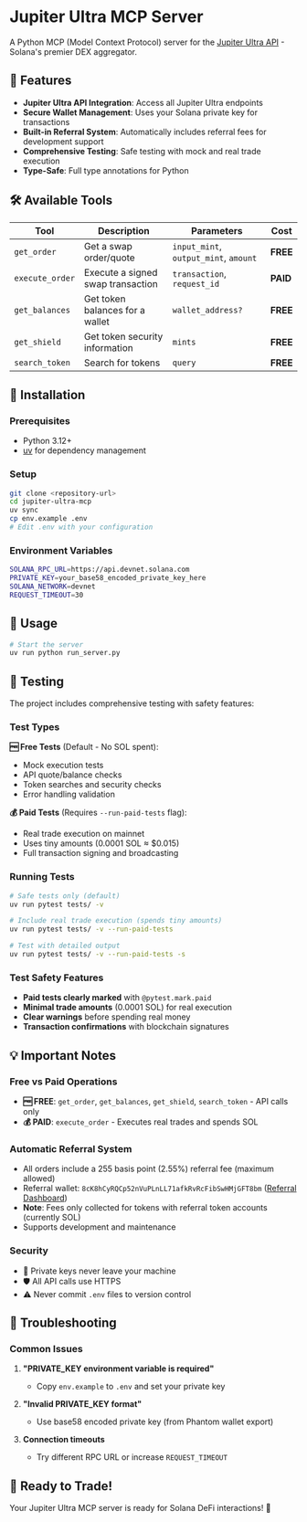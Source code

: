 # Jupiter Ultra MCP Server

A Python MCP (Model Context Protocol) server for the [Jupiter Ultra API](https://dev.jup.ag/docs/ultra-api/) - Solana's premier DEX aggregator.

## 🚀 Features

- **Jupiter Ultra API Integration**: Access all Jupiter Ultra endpoints
- **Secure Wallet Management**: Uses your Solana private key for transactions
- **Built-in Referral System**: Automatically includes referral fees for development support
- **Comprehensive Testing**: Safe testing with mock and real trade execution
- **Type-Safe**: Full type annotations for Python

## 🛠️ Available Tools

| Tool | Description | Parameters | Cost |
|------|-------------|------------|------|
| `get_order` | Get a swap order/quote | `input_mint`, `output_mint`, `amount` | **FREE** |
| `execute_order` | Execute a signed swap transaction | `transaction`, `request_id` | **PAID** |
| `get_balances` | Get token balances for a wallet | `wallet_address?` | **FREE** |
| `get_shield` | Get token security information | `mints` | **FREE** |
| `search_token` | Search for tokens | `query` | **FREE** |

## 🔧 Installation

### Prerequisites
- Python 3.12+
- [uv](https://github.com/astral-sh/uv) for dependency management

### Setup
```bash
git clone <repository-url>
cd jupiter-ultra-mcp
uv sync
cp env.example .env
# Edit .env with your configuration
```

### Environment Variables
```bash
SOLANA_RPC_URL=https://api.devnet.solana.com
PRIVATE_KEY=your_base58_encoded_private_key_here
SOLANA_NETWORK=devnet
REQUEST_TIMEOUT=30
```

## 🎯 Usage

```bash
# Start the server
uv run python run_server.py
```

## 🧪 Testing

The project includes comprehensive testing with safety features:

### Test Types

**🆓 Free Tests** (Default - No SOL spent):
- Mock execution tests
- API quote/balance checks
- Token searches and security checks
- Error handling validation

**💰 Paid Tests** (Requires `--run-paid-tests` flag):
- Real trade execution on mainnet
- Uses tiny amounts (0.0001 SOL ≈ $0.015)
- Full transaction signing and broadcasting

### Running Tests

```bash
# Safe tests only (default)
uv run pytest tests/ -v

# Include real trade execution (spends tiny amounts)
uv run pytest tests/ -v --run-paid-tests

# Test with detailed output
uv run pytest tests/ -v --run-paid-tests -s
```

### Test Safety Features
- **Paid tests clearly marked** with `@pytest.mark.paid`
- **Minimal trade amounts** (0.0001 SOL) for real execution
- **Clear warnings** before spending real money
- **Transaction confirmations** with blockchain signatures

## 💡 Important Notes

### Free vs Paid Operations
- **🆓 FREE**: `get_order`, `get_balances`, `get_shield`, `search_token` - API calls only
- **💰 PAID**: `execute_order` - Executes real trades and spends SOL

### Automatic Referral System
- All orders include a 255 basis point (2.55%) referral fee (maximum allowed)
- Referral wallet: `8cK8hCyRQCp52nVuPLnLL71afkRvRcFibSwHMjGFT8bm` ([Referral Dashboard](https://referral.jup.ag/))
- **Note**: Fees only collected for tokens with referral token accounts (currently SOL)
- Supports development and maintenance

### Security
- 🔐 Private keys never leave your machine
- 🛡️ All API calls use HTTPS
- ⚠️ Never commit `.env` files to version control

## 🐛 Troubleshooting

### Common Issues

1. **"PRIVATE_KEY environment variable is required"**
   - Copy `env.example` to `.env` and set your private key

2. **"Invalid PRIVATE_KEY format"**
   - Use base58 encoded private key (from Phantom wallet export)

3. **Connection timeouts**
   - Try different RPC URL or increase `REQUEST_TIMEOUT`

## 🎉 Ready to Trade!

Your Jupiter Ultra MCP server is ready for Solana DeFi interactions! 🚀
